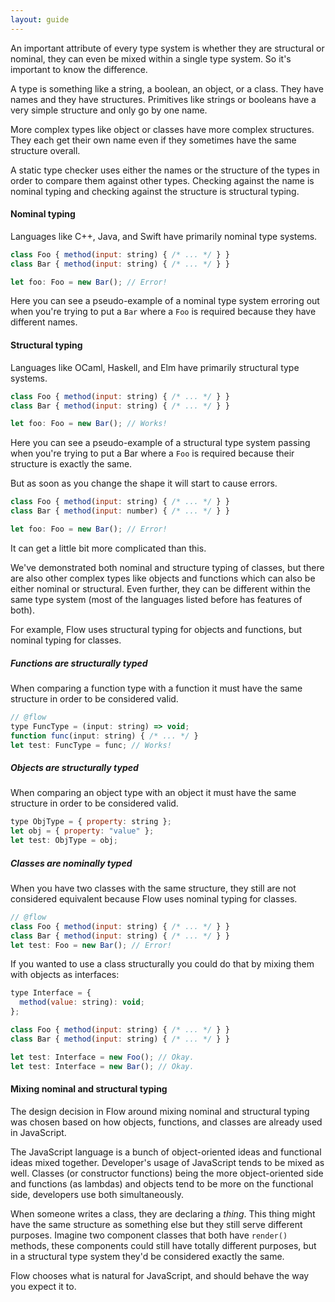 ```yaml
---
layout: guide
---
```


An important attribute of every type system is whether they are structural or
nominal, they can even be mixed within a single type system. So it's important
to know the difference.

A type is something like a string, a boolean, an object, or a class. They have
names and they have structures. Primitives like strings or booleans have a very
simple structure and only go by one name.

More complex types like object or classes have more complex structures. They
each get their own name even if they sometimes have the same structure overall.

A static type checker uses either the names or the structure of the types in
order to compare them against other types. Checking against the name is nominal
typing and checking against the structure is structural typing.

#### Nominal typing <a class="toc" id="toc-nominal-typing" href="#toc-nominal-typing"></a>

Languages like C++, Java, and Swift have primarily nominal type systems.

```js
class Foo { method(input: string) { /* ... */ } }
class Bar { method(input: string) { /* ... */ } }

let foo: Foo = new Bar(); // Error!
```

Here you can see a pseudo-example of a nominal type system erroring out when
you're trying to put a `Bar` where a `Foo` is required because they have
different names.

#### Structural typing <a class="toc" id="toc-structural-typing" href="#toc-structural-typing"></a>

Languages like OCaml, Haskell, and Elm have primarily structural type systems.

```js
class Foo { method(input: string) { /* ... */ } }
class Bar { method(input: string) { /* ... */ } }

let foo: Foo = new Bar(); // Works!
```

Here you can see a pseudo-example of a structural type system passing when
you're trying to put a Bar where a `Foo` is required because their structure is
exactly the same.

But as soon as you change the shape it will start to cause errors.

```js
class Foo { method(input: string) { /* ... */ } }
class Bar { method(input: number) { /* ... */ } }

let foo: Foo = new Bar(); // Error!
```

It can get a little bit more complicated than this.

We've demonstrated both nominal and structure typing of classes, but there are
also other complex types like objects and functions which can also be either
nominal or structural. Even further, they can be different within the same type
system (most of the languages listed before has features of both).

For example, Flow uses structural typing for objects and functions, but nominal
typing for classes.

##### Functions are structurally typed <a class="toc" id="toc-functions-are-structurally-typed" href="#toc-functions-are-structurally-typed"></a>

When comparing a function type with a function it must have the same structure
in order to be considered valid.

```js
// @flow
type FuncType = (input: string) => void;
function func(input: string) { /* ... */ }
let test: FuncType = func; // Works!
```

##### Objects are structurally typed <a class="toc" id="toc-objects-are-structurally-typed" href="#toc-objects-are-structurally-typed"></a>

When comparing an object type with an object it must have the same structure
in order to be considered valid.

```js
type ObjType = { property: string };
let obj = { property: "value" };
let test: ObjType = obj;
```

##### Classes are nominally typed <a class="toc" id="toc-classes-are-nominally-typed" href="#toc-classes-are-nominally-typed"></a>

When you have two classes with the same structure, they still are not
considered equivalent because Flow uses nominal typing for classes.

```js
// @flow
class Foo { method(input: string) { /* ... */ } }
class Bar { method(input: string) { /* ... */ } }
let test: Foo = new Bar(); // Error!
```

If you wanted to use a class structurally you could do that by mixing them with
objects as interfaces:

```js
type Interface = {
  method(value: string): void;
};

class Foo { method(input: string) { /* ... */ } }
class Bar { method(input: string) { /* ... */ } }

let test: Interface = new Foo(); // Okay.
let test: Interface = new Bar(); // Okay.
```

#### Mixing nominal and structural typing <a class="toc" id="toc-mixing-nominal-and-structural-typing" href="#toc-mixing-nominal-and-structural-typing"></a>

The design decision in Flow around mixing nominal and structural typing was
chosen based on how objects, functions, and classes are already used in
JavaScript.

The JavaScript language is a bunch of object-oriented ideas and functional
ideas mixed together. Developer's usage of JavaScript tends to be mixed as
well. Classes (or constructor functions) being the more object-oriented side
and functions (as lambdas) and objects tend to be more on the functional side,
developers use both simultaneously.

When someone writes a class, they are declaring a _thing_. This thing might
have the same structure as something else but they still serve different
purposes. Imagine two component classes that both have `render()` methods,
these components could still have totally different purposes, but in a
structural type system they'd be considered exactly the same.

Flow chooses what is natural for JavaScript, and should behave the way you
expect it to.
